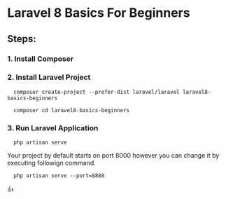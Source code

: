 # Laravel 8 Basics For Beginners



## Steps:

### 1. Install Composer

### 2. Install Laravel Project

	  composer create-project --prefer-dist laravel/laravel laravel8-basics-beginners

	  composer cd laravel8-basics-beginners

### 3. Run Laravel Application

	  php artisan serve


Your project by default starts on port 8000 however you can change it by executing followign command.

	  php artisan serve --port=8888


:+1:

